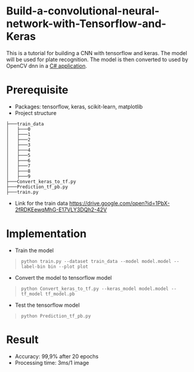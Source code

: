 # Build-a-convolutional-neural-network-with-Tensorflow-and-Keras
This is a tutorial for building a CNN with tensorflow and keras. The model will be used for plate recognition. The model is then converted to used by OpenCV dnn in a [C# application](https://github.com/habom2310/ANPR-system). 

# Prerequisite
 - Packages: tensorflow, keras, scikit-learn, matplotlib
 - Project structure

```
├───train_data
│   ├───0
│   ├───1
│   ├───2
│   ├───3
│   ├───4
│   ├───5
│   ├───6
│   ├───7
│   ├───8
│   ├───9
├───Convert_keras_to_tf.py
├───Prediction_tf_pb.py
├───train.py
```
 - Link for the train data https://drive.google.com/open?id=1PbX-2fRDKEewqMhG-E17VLY3DQh2-42V

# Implementation
- Train the model
> `python train.py --dataset train_data --model model.model --label-bin bin --plot plot`
- Convert the model to tensorflow model
> `python Convert_keras_to_tf.py --keras_model model.model --tf_model tf_model.pb`
- Test the tensorflow model
> `python Prediction_tf_pb.py`

# Result
- Accuracy: 99,9% after 20 epochs
- Processing time: 3ms/1 image
